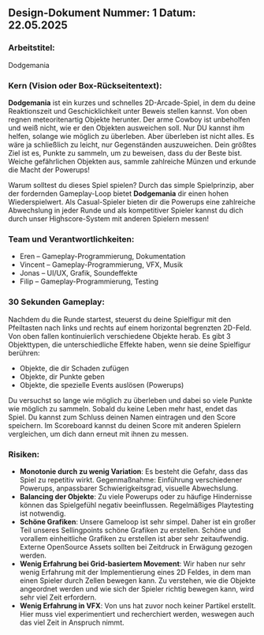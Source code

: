 ## Design-Dokument Nummer: 1     Datum: 22.05.2025

### Arbeitstitel:
Dodgemania

### Kern (Vision oder Box-Rückseitentext):
**Dodgemania** ist ein kurzes und schnelles 2D-Arcade-Spiel, in dem du deine Reaktionszeit und Geschicklichkeit unter Beweis stellen kannst. Von oben regnen meteoritenartig Objekte herunter.
Der arme Cowboy ist unbeholfen und weiß nicht, wie er den Objekten ausweichen soll. Nur DU kannst ihm helfen, solange wie möglich zu überleben. Aber überleben ist nicht alles.
Es wäre ja schließlich zu leicht, nur Gegenständen auszuweichen. Dein größtes Ziel ist es, Punkte zu sammeln, um zu beweisen, dass du der Beste bist.
Weiche gefährlichen Objekten aus, sammle zahlreiche Münzen und erkunde die Macht der Powerups!

Warum solltest du dieses Spiel spielen?
Durch das simple Spielprinzip, aber der fordernden Gameplay-Loop bietet **Dodgemania** dir einen hohen Wiederspielwert. Als Casual-Spieler bieten dir die Powerups eine zahlreiche Abwechslung in jeder Runde
und als kompetitiver Spieler kannst du dich durch unser Highscore-System mit anderen Spielern messen!

### Team und Verantwortlichkeiten:
* Eren – Gameplay-Programmierung, Dokumentation
* Vincent – Gameplay-Programmierung, VFX, Musik
* Jonas – UI/UX, Grafik, Soundeffekte
* Filip – Gameplay-Programmierung, Testing

### 30 Sekunden Gameplay:
Nachdem du die Runde startest, steuerst du deine Spielfigur mit den Pfeiltasten nach links und rechts auf einem horizontal begrenzten 2D-Feld. Von oben fallen kontinuierlich verschiedene Objekte herab.
Es gibt 3 Objekttypen, die unterschiedliche Effekte haben, wenn sie deine Spielfigur berühren: 
- Objekte, die dir Schaden zufügen
- Objekte, dir Punkte geben
- Objekte, die spezielle Events auslösen (Powerups)

Du versuchst so lange wie möglich zu überleben und dabei so viele Punkte wie möglich zu sammeln. Sobald du keine Leben mehr hast, endet das Spiel.
Du kannst zum Schluss deinen Namen eintragen und den Score speichern. Im Scoreboard kannst du deinen Score mit anderen Spielern vergleichen, um dich dann erneut mit ihnen zu messen.

### Risiken:
- **Monotonie durch zu wenig Variation**: Es besteht die Gefahr, dass das Spiel zu repetitiv wirkt. Gegenmaßnahme: Einführung verschiedener Powerups, anpassbarer Schwierigkeitsgrad, visuelle Abwechslung.
- **Balancing der Objekte**: Zu viele Powerups oder zu häufige Hindernisse können das Spielgefühl negativ beeinflussen. Regelmäßiges Playtesting ist notwendig.
- **Schöne Grafiken**: Unsere Gameloop ist sehr simpel. Daher ist ein großer Teil unseres Sellingpoints schöne Grafiken zu erstellen. Schöne und vorallem einheitliche Grafiken zu erstellen ist aber sehr zeitaufwendig. Externe OpenSource Assets sollten bei Zeitdruck in Erwägung gezogen werden.
- **Wenig Erfahrung bei Grid-basiertem Movement**: Wir haben nur sehr wenig Erfahrung mit der Implementierung eines 2D Feldes, in dem man einen Spieler durch Zellen bewegen kann. Zu verstehen, wie die Objekte angeordnet werden und wie sich der Spieler richtig bewegen kann, wird sehr viel Zeit erfordern.
- **Wenig Erfahrung in VFX**: Von uns hat zuvor noch keiner Partikel erstellt. Hier muss viel experimentiert und recherchiert werden, weswegen auch das viel Zeit in Anspruch nimmt.

